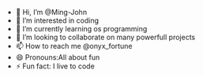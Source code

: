 - 👋 Hi, I’m @Ming-John
- 👀 I’m interested in coding
- 🌱 I’m currently learning os programming
- 💞️ I’m looking to collaborate on many powerfull projects
- 📫 How to reach me @onyx_fortune
- 😄 Pronouns:All about fun
- ⚡ Fun fact: I live to code

<!---
Ming-John/Ming-John is a ✨ special ✨ repository because its `README.md` (this file) appears on your GitHub profile.
You can click the Preview link to take a look at your changes.
--->
